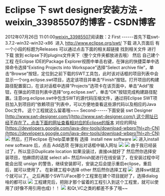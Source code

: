 # Eclipse 下 swt designer安装方法 - weixin_33985507的博客 - CSDN博客
2012年07月26日 11:01:00[weixin_33985507](https://me.csdn.net/weixin_33985507)阅读数：2
First ------首先下载swt-3.7.2-win32-win32-x86
 进入 http://www.eclipse.org/swt/ 下载
进入页面后 有一个小段的标题为Releases
可以通过点击下面的相关超链接
找到相关文件 进行下载
放到 eclipse下的plugins文件夹下（整个文件夹都放进去哦）
然后 自己建个工程
在Eclipse IDE的Package Explorer视图中单击右键，在弹出的快捷菜单中选择命令选择“Existing Projects into Workspace”选择“Select archive file”，单击“Browse”按钮，定位到之前下载的SWT工具包，此时该对话框的项目列表中会显示一个org.eclipse.swt项目，选定该项目并单击“Finish”按钮。打开项目的构建路径配置窗口，在该对话框中选择“Projects”选项卡在该页面中，单击“Add”按钮，在弹出的项目列表中选择“org.eclipse.swt”，单击“OK”按钮完成构建路径配置。注意org.eclipse.swt中包含SWT的源代码压缩文件，通过将Eclipse SWT项目加入到项目的“依赖项目”列表中，可以方便地查看这些源代码以及相应的Java Doc文件。
这个工程就这么留着哦~~~
Second------下面安装 swt Designer
[http://www.swt-designer.com/](http://www.swt-designer.com/) 这个网址已经不存在了，点击下面的网址查看相对应的Eclipse的版本 对应的网址
[https://developers.google.com/java-dev-tools/download-wbpro?hl=zh-CN](https://developers.google.com/java-dev-tools/download-wbpro?hl=zh-CN)
![](https://img-my.csdn.net/uploads/201206/09/1339214543_1050.jpg)
然后，打开eclipse
在help菜单里有
选择  install new software
![](https://img-my.csdn.net/uploads/201206/09/1339214696_7880.jpg)
进入install new software 后，点击 Add选项 在弹出对话框中输入网址
![](https://img-my.csdn.net/uploads/201206/09/1339214773_7288.jpg)
![](https://img-my.csdn.net/uploads/201206/09/1339214788_2008.jpg)
由于我已经装过了，所以显示Duplicate location 如果没装过，直接ok就好了
然后然你选择安装项目，怕麻烦的话就 select all~
然后finish就进行在线安装了，在安装过程中可能会出现 unsign 的警告，继续安装即可，安装之后会提示重启eclipse，重启后，就可以使用了。
在新建工程中选择 other
然后然你选择工程
![](https://img-my.csdn.net/uploads/201206/09/1339214971_5790.jpg)
 选择swt就这个就可以了。
之后再那个SWT/JFace那个工程里在建个项目就好了，选择dialog啥的都可以
![](https://img-my.csdn.net/uploads/201206/09/1339237677_6722.png)
工程建完后，把刚才那个留着的工程引入到这个工程里，就可以使用了(好像不用引用也成)！！
![](https://img-my.csdn.net/uploads/201206/09/1339239374_4627.jpg)
和Qt,VC之类的都差不多了哦~~
